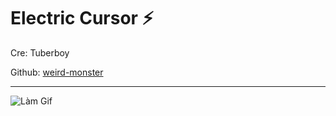 # Electric Cursor ⚡

Cre: Tuberboy 

Github: [weird-monster](https://github.com/tuberboy/weird-monster)

---

![Làm Gif](https://github.com/user-attachments/assets/03c07fc5-2b13-4962-92d9-154384367b43)
